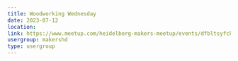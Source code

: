 ```yaml
---
title: Woodworking Wednesday
date: 2023-07-12
location: 
link: https://www.meetup.com/heidelberg-makers-meetup/events/dfbltsyfckbqb/
usergroup: makershd
type: usergroup
---
```

